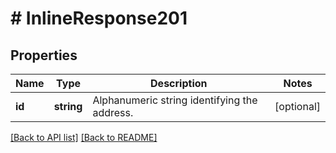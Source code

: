 # # InlineResponse201

## Properties

Name | Type | Description | Notes
------------ | ------------- | ------------- | -------------
**id** | **string** | Alphanumeric string identifying the address. | [optional] 


[[Back to API list]](../../README.md#endpoints) [[Back to README]](../../README.md)

